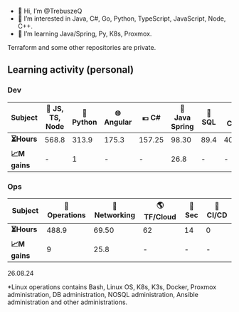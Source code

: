 - 👋 Hi, I’m @TrebuszeQ
- 👀 I’m interested in Java, C#, Go, Python, TypeScript, JavaScript, Node, C++.
- 🌱 I’m learning Java/Spring, Py, K8s, Proxmox.

Terraform and some other repositories are private.

<h2>Learning activity (personal)</h2>
<h3>Dev</h3>
<table class="darkTable">
<thead>
  <tr>
    <th>Subject</th>
    <th>🌱 JS, TS, Node</th>
    <th>🐍 Python</th>
    <th>🌐 Angular</th>
    <th>💶 C#</th>
    <th>🌋 Java Spring</th>
    <th>📓 SQL</th>
    <th>❄️ C++</th>
    <th>🌐 React</th>
    <th>🐹 Go</th>
  </tr>
</thead>
<tbody>
  <tr>
    <td><strong>⏳Hours</strong></td>
    <td>568.8</td>
    <td>313.9</td>
    <td>175.3</td>
    <td>157.25</td>
    <td>98.30</td>
    <td>89.4</td>
    <td>40.55</td>
    <td>25.7</td>
    <td>15.9</td>
  </tr>
  <tr>
    <td><strong>📈M gains</strong></td>
    <td>-</td>
    <td>1</td>
    <td>-</td>
    <td>-</td>
    <td>26.8</td>
    <td>-</td>
    <td>-</td>
    <td>-</td>
    <td>-</td>
  </tr>
</tbody>
</table>
<h3>Ops</h3>
<table class="darkTable">
<thead>
  <tr>
    <th>Subject</th>
    <th>🐧 Operations</th>
    <th>🌉 Networking</th>
    <th>🌎 TF/Cloud</th>
    <th>🚓 Sec</th>
    <th>🎠 CI/CD</th>
</thead>
<tbody>
  <tr>
    <td><strong>⏳Hours </strong></td>
    <td>488.9</td>
    <td>69.50</td>
    <td>62</td>
    <td>14</td>
    <td>0</td>
  </tr>
  <tr>
    <td><strong>📈M gains </strong></td>
    <td>9</td>
    <td>25.8</td>
    <td>-</td>
    <td>-</td>
    <td>-</td>
  </tr>
</tbody>
</table>
26.08.24

*Linux operations contains Bash, Linux OS, K8s, K3s, Docker, Proxmox administration, DB administration, NOSQL administration, Ansible administration and other administrations.
<!---
TrebuszeQ/TrebuszeQ is a ✨ special ✨ repository because its `README.md` (this file) appears on your GitHub profile.
You can click the Preview link to take a look at your changes.
- 💞️ I’m looking to collaborate on ...
- 📫 How to reach me ...
--->
